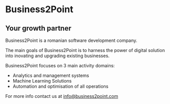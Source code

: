 # Business2Point
## Your growth partner

Business2Point is a romanian software development company.

The main goals of Business2Point is to harness the power of digital solution into inovating and upgrading existing businesses.

Business2Point focuses on 3 main activity domains:
  - Analytics and management systems
  - Machine Learning Solutions
  - Automation and optimisation of all operations
  
For more info contact us at info@business2point.com
